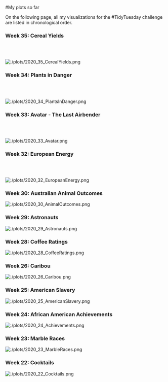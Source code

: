 #My plots so far 

On the following page, all my visualizations for the #TidyTuesday challenge are listed in chronological order. 

<h3>Week 35: Cereal Yields</h3>	

<br><br>

![./plots/2020_35_CerealYields.png](https://raw.githubusercontent.com/bonschorno/TidyTuesday/master/plots/2020_35_CerealYields.png)


<h3>Week 34: Plants in Danger</h3>	

<br><br>

![./plots/2020_34_PlantsInDanger.png](https://raw.githubusercontent.com/bonschorno/TidyTuesday/master/plots/2020_34_PlantsInDanger.png)

<h3>Week 33: Avatar - The Last Airbender</h3>	

<br><br>

![./plots/2020_33_Avatar.png](https://raw.githubusercontent.com/bonschorno/TidyTuesday/master/plots/2020_33_Avatar.png)

<h3>Week 32: European Energy</h3>	

<br><br>

![./plots/2020_32_EuropeanEnergy.png](https://raw.githubusercontent.com/bonschorno/TidyTuesday/master/plots/2020_32_EuropeanEnergy.png)

<h3>Week 30: Australian Animal Outcomes</h3>	

![./plots/2020_30_AnimalOutcomes.png](https://raw.githubusercontent.com/bonschorno/TidyTuesday/master/plots/2020_30_AnimalOutcomes.png)

<h3>Week 29: Astronauts</h3>	

![./plots/2020_29_Astronauts.png](https://raw.githubusercontent.com/bonschorno/TidyTuesday/master/plots/2020_29_Astronauts.png)

<h3>Week 28: Coffee Ratings</h3>	

![./plots/2020_28_CoffeeRatings.png](https://raw.githubusercontent.com/bonschorno/TidyTuesday/master/plots/2020_28_CoffeeRatings.png)

<h3>Week 26: Caribou</h3>	

![./plots/2020_26_Caribou.png](https://raw.githubusercontent.com/bonschorno/TidyTuesday/master/plots/2020_26_Caribou.png)

<h3>Week 25: American Slavery</h3>	

![./plots/2020_25_AmericanSlavery.png](https://raw.githubusercontent.com/bonschorno/TidyTuesday/master/plots/2020_25_AmericanSlavery.png)

<h3>Week 24: African American Achievements</h3>	

![./plots/2020_24_Achievements.png](https://raw.githubusercontent.com/bonschorno/TidyTuesday/master/plots/2020_24_Achievements.png)

<h3>Week 23: Marble Races</h3>	

![./plots/2020_23_MarbleRaces.png](https://raw.githubusercontent.com/bonschorno/TidyTuesday/master/plots/2020_23_MarbleRaces.png)

<h3>Week 22: Cocktails</h3>	

![./plots/2020_22_Cocktails.png](https://raw.githubusercontent.com/bonschorno/TidyTuesday/master/plots/2020_22_Cocktails.png)



